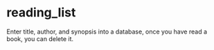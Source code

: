 # reading_list
Enter title, author, and synopsis into a database, once you have read a book, you can delete it.
